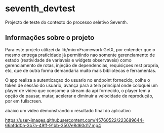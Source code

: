 # seventh_devtest

Projecto de teste do contexto do processo seletivo Seventh.

## Informações sobre o projeto

Para este projeto utilizei da lib/microFramework GetX, por entender que o mesmo entrega praticidade já permitindo nao somente gerenciamento de estado (reatividade de variaveis e widgets observaveis) como gerenciamento de rotas, injeção de dependencias, requisiçoes rest propria, etc, que de outra forma demandaria muito mais bibliotecas e ferramentas.

O app realiza a autenticaçao do usuario no endpoint fornecido, colhe o token de sessão do usuario, avança para a tela principal onde coloquei um player de video que consome a stream da api fornecido, o player tem a opção de pausar, mutar, acelerar e diminuir a velocidade de reprodução, por em fullscreen.

abaixo um video demonstrando o resultado final do aplicativo




https://user-images.githubusercontent.com/45760522/223689644-66afdd0a-3b7a-49ff-91bb-3507e8d60d17.mp4

